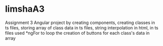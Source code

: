 # limshaA3
Assignment 3 Angular project by creating components, creating classes in ts files, storing array of class data in ts files, string interpolation in html, in ts files used *ngFor to loop the creation of buttons for each class's data in array
